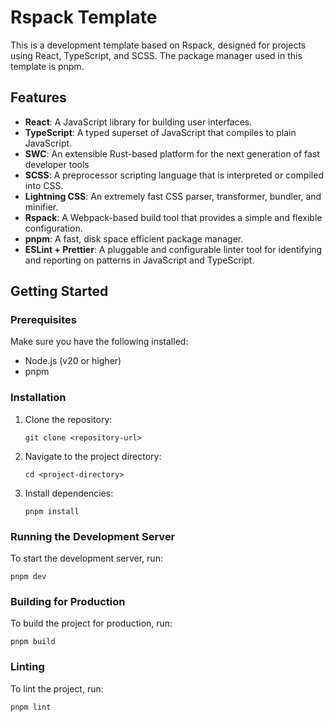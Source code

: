 # Rspack Template

This is a development template based on Rspack, designed for projects using React, TypeScript, and SCSS. The package manager used in this template is pnpm.

## Features

- **React**: A JavaScript library for building user interfaces.
- **TypeScript**: A typed superset of JavaScript that compiles to plain JavaScript.
- **SWC**: An extensible Rust-based platform for the next generation of fast developer tools
- **SCSS**: A preprocessor scripting language that is interpreted or compiled into CSS.
- **Lightning CSS**: An extremely fast CSS parser, transformer, bundler, and minifier.
- **Rspack**: A Webpack-based build tool that provides a simple and flexible configuration.
- **pnpm**: A fast, disk space efficient package manager.
- **ESLint + Prettier**: A pluggable and configurable linter tool for identifying and reporting on patterns in JavaScript and TypeScript.

## Getting Started

### Prerequisites

Make sure you have the following installed:

- Node.js (v20 or higher)
- pnpm

### Installation

1. Clone the repository:

    ```shell
    git clone <repository-url>
    ```

2. Navigate to the project directory:

    ```shell
    cd <project-directory>
    ```

3. Install dependencies:

    ```shell
    pnpm install
    ```

### Running the Development Server

To start the development server, run:

```shell
pnpm dev
```
### Building for Production

To build the project for production, run:

```shell
pnpm build
```

### Linting

To lint the project, run:

```shell
pnpm lint
```

